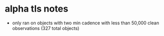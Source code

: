 # alpha tls notes

* only ran on objects with two min cadence with less than 50,000 clean observations (327 total objects)